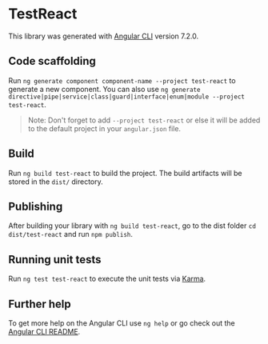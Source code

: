 # TestReact

This library was generated with [Angular CLI](https://github.com/angular/angular-cli) version 7.2.0.

## Code scaffolding

Run `ng generate component component-name --project test-react` to generate a new component. You can also use `ng generate directive|pipe|service|class|guard|interface|enum|module --project test-react`.

> Note: Don't forget to add `--project test-react` or else it will be added to the default project in your `angular.json` file.

## Build

Run `ng build test-react` to build the project. The build artifacts will be stored in the `dist/` directory.

## Publishing

After building your library with `ng build test-react`, go to the dist folder `cd dist/test-react` and run `npm publish`.

## Running unit tests

Run `ng test test-react` to execute the unit tests via [Karma](https://karma-runner.github.io).

## Further help

To get more help on the Angular CLI use `ng help` or go check out the [Angular CLI README](https://github.com/angular/angular-cli/blob/master/README.md).
